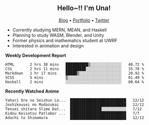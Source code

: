 <h2 align="center">
  Hello~!! I'm Una!
</h2>

<p align="center">
  <a href="https://anarchy.website/">Blog</a> &bull;
  <a href="https://una-ada.github.io/">Portfolio</a> &bull;
  <a href="https://twitter.com/unaxiii">Twitter</a>
</p>

- Currently studying MERN, MEAN, and Haskell
- Planning to study WASM, Blender, and Unity
- Former physics and mathematics student at UWRF
- Interested in animation and design

**Weekly Development Report**

<!--START_SECTION:waka-->
```text
HTML       2 hrs 30 mins   ██████████▒░░░░░░░░░░░░░░   40.72 % 
CSS        2 hrs 11 mins   █████████░░░░░░░░░░░░░░░░   35.78 % 
Markdown   1 hr 17 mins    █████▒░░░░░░░░░░░░░░░░░░░   20.92 % 
SCSS       5 mins          ▒░░░░░░░░░░░░░░░░░░░░░░░░   01.49 % 
Haskell    2 mins          ░░░░░░░░░░░░░░░░░░░░░░░░░   00.64 % 
```
<!--END_SECTION:waka-->

**Recently Watched Anime**

<!-- RECENT-ANIME:START -->

    Yahari Ore no Seishun Lo...  █████████████████████████   12/12
    Joshikousei no Mudazukai     █████████████████████████   12/12
    Tensei shitara Slime Dat...  ██████████████░░░░░░░░░░░   7/12
    Kidou Keisatsu Patlabor ...  █████████████████████████   7/7
    Adachi to Shimamura          █████████████████████████   12/12
<!-- RECENT-ANIME:END -->
